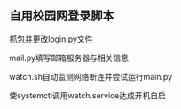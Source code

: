 ## 自用校园网登录脚本

抓包并更改login.py文件

mail.py填写邮箱服务器与相关信息

watch.sh自动监测网络断连并尝试运行main.py

使systemctl调用watch.service达成开机自启
